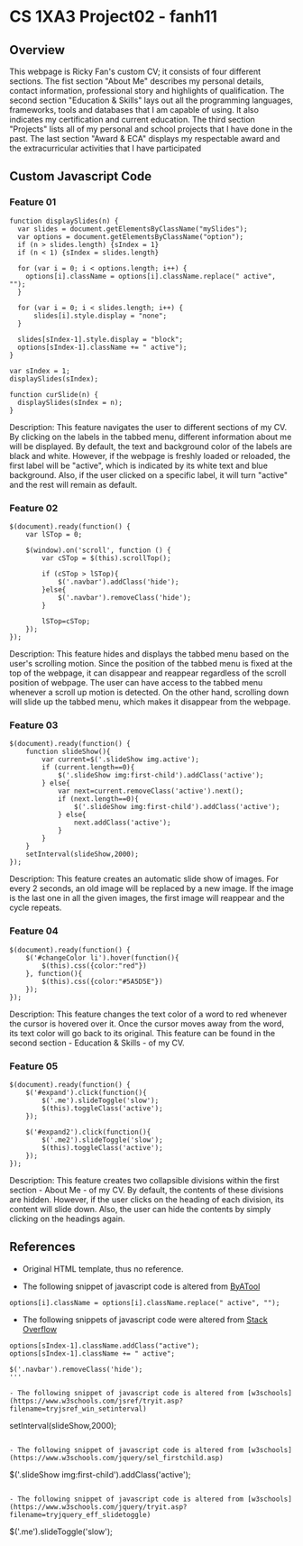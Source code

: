 # CS 1XA3 Project02 - fanh11

## Overview
This webpage is Ricky Fan's custom CV; it consists of four different sections.
The fist section "About Me" describes my personal details, contact information,
professional story and highlights of qualification. The second section 
"Education & Skills" lays out all the programming languages, frameworks, tools and databases 
that I am capable of using. It also indicates my certification and 
current education. The third section "Projects" lists all of my personal and school
projects that I have done in the past. The last section "Award & ECA" displays
my respectable award and the extracurricular activities that I have participated

## Custom Javascript Code

### Feature 01 
```
function displaySlides(n) {
  var slides = document.getElementsByClassName("mySlides");
  var options = document.getElementsByClassName("option");
  if (n > slides.length) {sIndex = 1}
  if (n < 1) {sIndex = slides.length}

  for (var i = 0; i < options.length; i++) {
    options[i].className = options[i].className.replace(" active", "");
  }

  for (var i = 0; i < slides.length; i++) {
      slides[i].style.display = "none";
  }

  slides[sIndex-1].style.display = "block";
  options[sIndex-1].className += " active");
}

var sIndex = 1;
displaySlides(sIndex);

function curSlide(n) {
  displaySlides(sIndex = n);
}
```
Description: This feature navigates the user to different sections of my CV.
By clicking on the labels in the tabbed menu, different information about me
will be displayed. By default, the text and background color of the labels are
black and white. However, if the webpage is freshly loaded or reloaded, 
the first label will be "active", which is indicated by its white text and 
blue background. Also, if the user clicked on a specific label, it will turn 
"active" and the rest will remain as default. 

### Feature 02
```
$(document).ready(function() {
    var lSTop = 0;

    $(window).on('scroll', function () {
        var cSTop = $(this).scrollTop();

        if (cSTop > lSTop){
            $('.navbar').addClass('hide');
        }else{
            $('.navbar').removeClass('hide');
        }

        lSTop=cSTop;
    });
});
```
Description: This feature hides and displays the tabbed menu based on the user's
scrolling motion. Since the position of the tabbed menu is fixed at the top of the 
webpage, it can disappear and reappear regardless of the scroll position of webpage. 
The user can have access to the tabbed menu whenever a scroll up motion is
detected. On the other hand, scrolling down will slide up the tabbed menu, which
makes it disappear from the webpage.    

### Feature 03
```
$(document).ready(function() {
    function slideShow(){
        var current=$('.slideShow img.active');
        if (current.length==0){
            $('.slideShow img:first-child').addClass('active');
        } else{
            var next=current.removeClass('active').next();
            if (next.length==0){
                $('.slideShow img:first-child').addClass('active');
            } else{
                next.addClass('active');
            }
        }
    }
    setInterval(slideShow,2000);
});
```
Description: This feature creates an automatic slide show of images. For every
2 seconds, an old image will be replaced by a new image. If the image is the 
last one in all the given images, the first image will reappear and the cycle 
repeats.

### Feature 04
```
$(document).ready(function() {
    $('#changeColor li').hover(function(){
        $(this).css({color:"red"})
    }, function(){
        $(this).css({color:"#5A5D5E"})
    });
});
```
Description: This feature changes the text color of a word to red whenever 
the cursor is hovered over it. Once the cursor moves away from the word, its 
text color will go back to its original. This feature can be found in the 
second section - Education & Skills - of my CV.

### Feature 05
```
$(document).ready(function() {
    $('#expand').click(function(){
        $('.me').slideToggle('slow');
        $(this).toggleClass('active');
    });

    $('#expand2').click(function(){
        $('.me2').slideToggle('slow');
        $(this).toggleClass('active');
    });
});
``` 
Description: This feature creates two collapsible divisions within the first 
section - About Me - of my CV. By default, the contents of these divisions
are hidden. However, if the user clicks on the heading of each division, its 
content will slide down. Also, the user can hide the contents by simply
clicking on the headings again.

## References
- Original HTML template, thus no reference.

- The following snippet of javascript code is altered from [ByATool](http://byatool.com/uncategorized/add-remove-or-replace-a-css-class-using-javascript/) 
```
options[i].className = options[i].className.replace(" active", "");
```

- The following snippets of javascript code were altered from [Stack Overflow](https://stackoverflow.com/questions/18986623/addclass-and-removeclass-in-jquery-not-removing-class)
```
options[sIndex-1].className.addClass("active");                                                                                                                     options[sIndex-1].className += " active";
```
```
$('.navbar').removeClass('hide');
'''

- The following snippet of javascript code is altered from [w3schools](https://www.w3schools.com/jsref/tryit.asp?filename=tryjsref_win_setinterval)
```
setInterval(slideShow,2000);
```

- The following snippet of javascript code is altered from [w3schools](https://www.w3schools.com/jquery/sel_firstchild.asp) 
```
$('.slideShow img:first-child').addClass('active'); 
```

- The following snippet of javascript code is altered from [w3schools](https://www.w3schools.com/jquery/tryit.asp?filename=tryjquery_eff_slidetoggle)
```
$('.me').slideToggle('slow');
```
